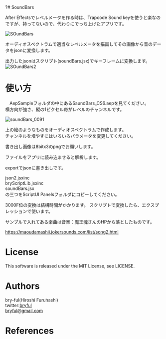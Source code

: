 ﻿?# SoundBars

After Effectsでレベルメータを作る時は、Trapcode Sound keyを使うと楽なのですが、持ってないので、代わりにでっち上げたアプリです。  
  
![SOundBars](https://user-images.githubusercontent.com/50650451/83331969-b4013a80-a2d3-11ea-97cc-027732441271.png)  

オーディオスペクトラムで適当なレベルメータを描画してその画像から音のデータをjsonに変換します。

出力したjsonはスクリプト(soundBars.jsx)でキーフレームに変換します。  
![SOundBars2](https://user-images.githubusercontent.com/50650451/83331982-bc597580-a2d3-11ea-8ce9-5e6a0885d36c.png)  

# 使い方
　AepSampleフォルダの中にあるSaundBars_CS6.aepを見てください。  
横方向が強さ、縦の1ピクセル毎がレベルのチャンネルです。  
  
![soundBars_0091](https://user-images.githubusercontent.com/50650451/83330899-3e926b80-a2cd-11ea-80aa-366c18807527.png)  

上の絵のようなものをオーディオスペクトラムで作成します。  
チャンネルを増やすにはいろいろパラメータを変更してください。
  
書き出し画像は8bitx3のpngでお願いします。  
  
ファイルをアプリに読み込ませると解析します。  
  
exportでjsonに書き出しです。  
  
json2.jsxinc  
bryScriptLib.jsxinc  
soundBars.jsx  
の三つをScriptUI Panelsフォルダにコピーしてください。  

3000F位の変換は結構時間がかかります。
スクリプトで変換したら、エクスプレッションで使います。  


サンプルで入れてある楽曲は音楽：魔王魂さんのHPから落としたものです。

https://maoudamashii.jokersounds.com/list/song2.html  


# License

This software is released under the MIT License, see LICENSE. 

# Authors

bry-ful(Hiroshi Furuhashi)   
twitter:[bryful](https://twitter.com/bryful)  
bryful@gmail.com  

# References

  


